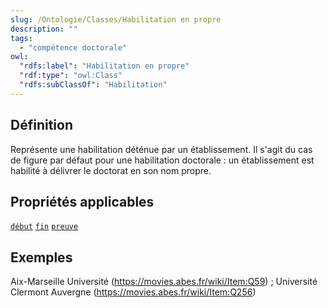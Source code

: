 ```yaml
---
slug: /Ontologie/Classes/Habilitation en propre
description: ""
tags:
  - "compétence doctorale"
owl:
  "rdfs:label": "Habilitation en propre"
  "rdf:type": "owl:Class"
  "rdfs:subClassOf": "Habilitation"
---
```


<OntologyTable frontMatter={frontMatter}/>

## Définition

Représente une habilitation déténue par un établissement. Il s'agit du cas de figure par défaut pour une habilitation doctorale : un établissement est habilité à délivrer le doctorat en son nom propre.

## Propriétés applicables

[`début`](début.md)
[`fin`](fin.md)
[`preuve`](preuve.md)

## Exemples

Aix-Marseille Université (https://movies.abes.fr/wiki/Item:Q59) ; Université Clermont Auvergne (https://movies.abes.fr/wiki/Item:Q256)
